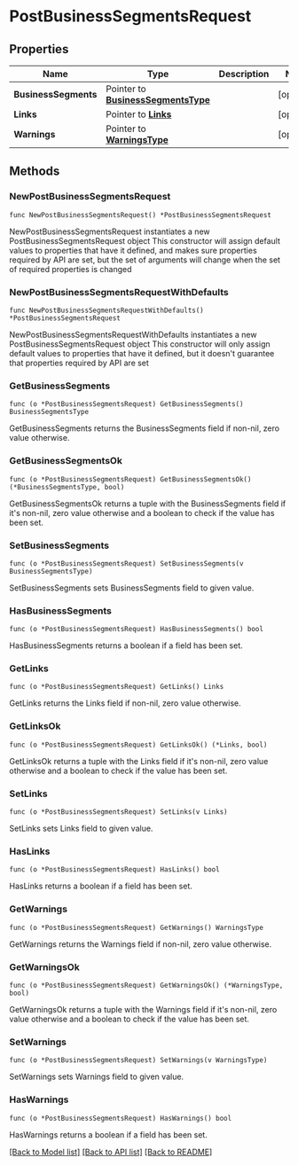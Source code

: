 # PostBusinessSegmentsRequest

## Properties

Name | Type | Description | Notes
------------ | ------------- | ------------- | -------------
**BusinessSegments** | Pointer to [**BusinessSegmentsType**](BusinessSegmentsType.md) |  | [optional] 
**Links** | Pointer to [**Links**](Links.md) |  | [optional] 
**Warnings** | Pointer to [**WarningsType**](WarningsType.md) |  | [optional] 

## Methods

### NewPostBusinessSegmentsRequest

`func NewPostBusinessSegmentsRequest() *PostBusinessSegmentsRequest`

NewPostBusinessSegmentsRequest instantiates a new PostBusinessSegmentsRequest object
This constructor will assign default values to properties that have it defined,
and makes sure properties required by API are set, but the set of arguments
will change when the set of required properties is changed

### NewPostBusinessSegmentsRequestWithDefaults

`func NewPostBusinessSegmentsRequestWithDefaults() *PostBusinessSegmentsRequest`

NewPostBusinessSegmentsRequestWithDefaults instantiates a new PostBusinessSegmentsRequest object
This constructor will only assign default values to properties that have it defined,
but it doesn't guarantee that properties required by API are set

### GetBusinessSegments

`func (o *PostBusinessSegmentsRequest) GetBusinessSegments() BusinessSegmentsType`

GetBusinessSegments returns the BusinessSegments field if non-nil, zero value otherwise.

### GetBusinessSegmentsOk

`func (o *PostBusinessSegmentsRequest) GetBusinessSegmentsOk() (*BusinessSegmentsType, bool)`

GetBusinessSegmentsOk returns a tuple with the BusinessSegments field if it's non-nil, zero value otherwise
and a boolean to check if the value has been set.

### SetBusinessSegments

`func (o *PostBusinessSegmentsRequest) SetBusinessSegments(v BusinessSegmentsType)`

SetBusinessSegments sets BusinessSegments field to given value.

### HasBusinessSegments

`func (o *PostBusinessSegmentsRequest) HasBusinessSegments() bool`

HasBusinessSegments returns a boolean if a field has been set.

### GetLinks

`func (o *PostBusinessSegmentsRequest) GetLinks() Links`

GetLinks returns the Links field if non-nil, zero value otherwise.

### GetLinksOk

`func (o *PostBusinessSegmentsRequest) GetLinksOk() (*Links, bool)`

GetLinksOk returns a tuple with the Links field if it's non-nil, zero value otherwise
and a boolean to check if the value has been set.

### SetLinks

`func (o *PostBusinessSegmentsRequest) SetLinks(v Links)`

SetLinks sets Links field to given value.

### HasLinks

`func (o *PostBusinessSegmentsRequest) HasLinks() bool`

HasLinks returns a boolean if a field has been set.

### GetWarnings

`func (o *PostBusinessSegmentsRequest) GetWarnings() WarningsType`

GetWarnings returns the Warnings field if non-nil, zero value otherwise.

### GetWarningsOk

`func (o *PostBusinessSegmentsRequest) GetWarningsOk() (*WarningsType, bool)`

GetWarningsOk returns a tuple with the Warnings field if it's non-nil, zero value otherwise
and a boolean to check if the value has been set.

### SetWarnings

`func (o *PostBusinessSegmentsRequest) SetWarnings(v WarningsType)`

SetWarnings sets Warnings field to given value.

### HasWarnings

`func (o *PostBusinessSegmentsRequest) HasWarnings() bool`

HasWarnings returns a boolean if a field has been set.


[[Back to Model list]](../README.md#documentation-for-models) [[Back to API list]](../README.md#documentation-for-api-endpoints) [[Back to README]](../README.md)


